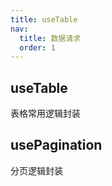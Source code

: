 ```yaml
---
title: useTable
nav:
  title: 数据请求
  order: 1
---
```


## useTable

表格常用逻辑封装
<code src="./TableDemo.jsx"></code>
<API src='../../src/hooks/request/useTable.ts'></API>

## usePagination

分页逻辑封装
<API src='../../src/hooks/request/usePagination.ts'></API>
